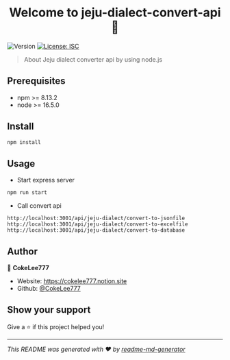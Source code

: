 <h1 align="center">Welcome to jeju-dialect-convert-api 👋</h1>
<p>
  <img alt="Version" src="https://img.shields.io/badge/version-1.0.0-blue.svg?cacheSeconds=2592000" />
  <a href="#" target="_blank">
    <img alt="License: ISC" src="https://img.shields.io/badge/License-MIT-green.svg" />
  </a>
</p>

> About Jeju dialect converter api by using node.js

## Prerequisites

- npm >= 8.13.2
- node >= 16.5.0

## Install

```sh
npm install
```

## Usage

- Start express server

```sh
npm run start
```

- Call convert api

```
http://localhost:3001/api/jeju-dialect/convert-to-jsonfile
http://localhost:3001/api/jeju-dialect/convert-to-excelfile
http://localhost:3001/api/jeju-dialect/convert-to-database
```

## Author

👤 **CokeLee777**

* Website: https://cokelee777.notion.site
* Github: [@CokeLee777](https://github.com/CokeLee777)

## Show your support

Give a ⭐️ if this project helped you!

***
_This README was generated with ❤️ by [readme-md-generator](https://github.com/kefranabg/readme-md-generator)_
